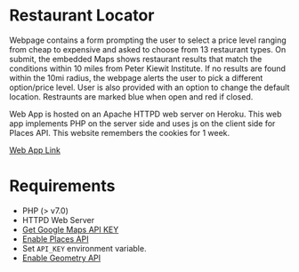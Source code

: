 # Restaurant Locator
Webpage contains a form prompting the user to select a price level ranging from cheap to expensive and asked to choose from 13 restaurant types. On submit, the embedded Maps shows restaurant results that match the conditions within 10 miles from Peter Kiewit Institute. If no results are found within the 10mi radius, the webpage alerts the user to pick a different option/price level. User is also provided with an option to change the default location. Restraunts are marked blue when open and red if closed.

Web App is hosted on an Apache HTTPD web server on Heroku. This web app implements PHP on the server side and uses js on the client side for Places API. This website remembers the cookies for 1 week.  
  
[Web App Link](https://map-app-swe.herokuapp.com/)  

# Requirements
* PHP (> v7.0)
* HTTPD Web Server
* [Get Google Maps API KEY](https://developers.google.com/maps/documentation/javascript/get-api-key)
* [Enable Places API](https://developers.google.com/maps/documentation/javascript/places)
* Set `API_KEY` environment variable.
* [Enable Geometry API](https://developers.google.com/maps/documentation/javascript/geometry)
